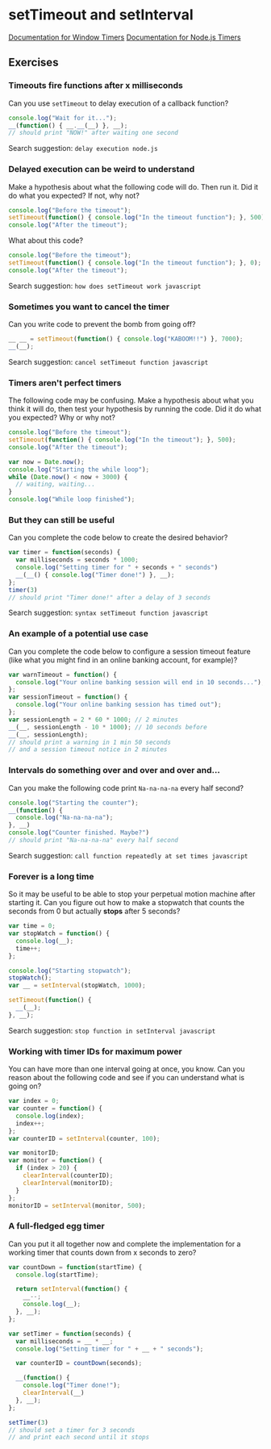 # setTimeout and setInterval

[Documentation for Window Timers](https://developer.mozilla.org/en-US/docs/Web/API/WindowTimers)
[Documentation for Node.js Timers](http://nodejs.org/docs/v0.6.1/api/timers.html)

## Exercises

### Timeouts fire functions after x milliseconds

Can you use `setTimeout` to delay execution of a callback function?

```javascript
console.log("Wait for it...");
__(function() { __.__(__) }, __);
// should print "NOW!" after waiting one second
```

Search suggestion: `delay execution node.js`

### Delayed execution can be weird to understand

Make a hypothesis about what the following code will do. Then run it. Did it do what you expected? If not, why not?

```javascript
console.log("Before the timeout");
setTimeout(function() { console.log("In the timeout function"); }, 500);
console.log("After the timeout");
```

What about this code?

```javascript
console.log("Before the timeout");
setTimeout(function() { console.log("In the timeout function"); }, 0);
console.log("After the timeout");
```

Search suggestion: `how does setTimeout work javascript`

### Sometimes you want to cancel the timer

Can you write code to prevent the bomb from going off?

```javascript
__ __ = setTimeout(function() { console.log("KABOOM!!") }, 7000);
__(__);
```

Search suggestion: `cancel setTimeout function javascript`

### Timers aren't perfect timers

The following code may be confusing. Make a hypothesis about what you think it will do, then test your hypothesis by running the code. Did it do what you expected? Why or why not?

```javascript
console.log("Before the timeout");
setTimeout(function() { console.log("In the timeout"); }, 500);
console.log("After the timeout");

var now = Date.now();
console.log("Starting the while loop");
while (Date.now() < now + 3000) {
  // waiting, waiting...
}
console.log("While loop finished");
```

### But they can still be useful

Can you complete the code below to create the desired behavior?

```javascript
var timer = function(seconds) {
  var milliseconds = seconds * 1000;
  console.log("Setting timer for " + seconds + " seconds")
  __(__() { console.log("Timer done!") }, __);
};
timer(3)
// should print "Timer done!" after a delay of 3 seconds
```

Search suggestion: `syntax setTimeout function javascript`

### An example of a potential use case

Can you complete the code below to configure a session timeout feature (like what you might find in an online banking account, for example)?

```javascript
var warnTimeout = function() {
  console.log("Your online banking session will end in 10 seconds...");
};
var sessionTimeout = function() {
  console.log("Your online banking session has timed out");
};
var sessionLength = 2 * 60 * 1000; // 2 minutes
__(__, sessionLength - 10 * 1000); // 10 seconds before
__(__, sessionLength);
// should print a warning in 1 min 50 seconds
// and a session timeout notice in 2 minutes
```

### Intervals do something over and over and over and...

Can you make the following code print `Na-na-na-na` every half second?

```javascript
console.log("Starting the counter");
__(function() {
  console.log("Na-na-na-na");
}, __)
console.log("Counter finished. Maybe?")
// should print "Na-na-na-na" every half second
```

Search suggestion: `call function repeatedly at set times javascript`

### Forever is a long time

So it may be useful to be able to stop your perpetual motion machine after starting it. Can you figure out how to make a stopwatch that counts the seconds from 0 but actually **stops** after 5 seconds?

```javascript
var time = 0;
var stopWatch = function() {
  console.log(__);
  time++;
};

console.log("Starting stopwatch");
stopWatch();
var __ = setInterval(stopWatch, 1000);

setTimeout(function() {
  __(__);
}, __);
```

Search suggestion: `stop function in setInterval javascript`

### Working with timer IDs for maximum power

You can have more than one interval going at once, you know. Can you reason about the following code and see if you can understand what is going on?

```javascript
var index = 0;
var counter = function() {
  console.log(index);
  index++;
};
var counterID = setInterval(counter, 100);

var monitorID;
var monitor = function() {
  if (index > 20) {
    clearInterval(counterID);
    clearInterval(monitorID);
  }
};
monitorID = setInterval(monitor, 500);
```

### A full-fledged egg timer

Can you put it all together now and complete the implementation for a working timer that counts down from x seconds to zero?

```javascript
var countDown = function(startTime) {
  console.log(startTime);

  return setInterval(function() {
    __--;
    console.log(__);
  }, __);
};

var setTimer = function(seconds) {
  var milliseconds = __ * __;
  console.log("Setting timer for " + __ + " seconds");

  var counterID = countDown(seconds);

  __(function() {
    console.log("Timer done!");
    clearInterval(__)
  }, __);
};

setTimer(3)
// should set a timer for 3 seconds
// and print each second until it stops
```
